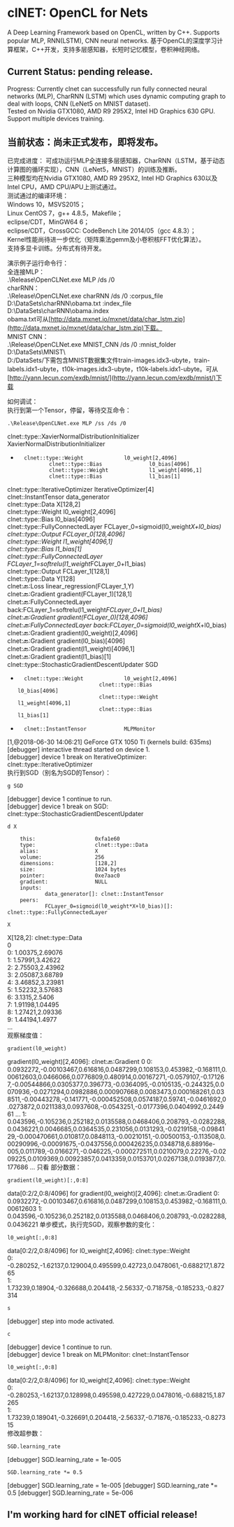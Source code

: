 
# clNET: **OpenCL for Nets**
A Deep Learning Framework based on OpenCL, written by C++. Supports popular MLP, RNN(LSTM), CNN neural networks. 
基于OpenCL的深度学习计算框架，C++开发，支持多层感知器，长短时记忆模型，卷积神经网络。

Current Status: **pending release**.
-
Progress: Currently clnet can successfully run fully connected neural networks (MLP), CharRNN (LSTM) which uses dynamic computing graph to deal with loops, CNN (LeNet5 on MNIST dataset).  
Tested on Nvidia GTX1080, AMD R9 295X2, Intel HD Graphics 630 GPU.  
Support multiple devices training.

当前状态：尚未正式发布，即将发布。
-
已完成进度：
可成功运行MLP全连接多层感知器，CharRNN（LSTM，基于动态计算图的循环实现），CNN（LeNet5，MNIST）的训练及推断。  
三种模型均在Nvidia GTX1080, AMD R9 295X2, Intel HD Graphics 630以及Intel CPU，AMD CPU/APU上测试通过。  
测试通过的编译环境：  
Windows 10，MSVS2015；  
Linux CentOS 7，g++ 4.8.5，Makefile；  
eclipse/CDT，MinGW64 6；  
eclipse/CDT，CrossGCC: CodeBench Lite 2014/05（gcc 4.8.3）；  
Kernel性能尚待进一步优化（矩阵乘法gemm及小卷积核FFT优化算法）。   
支持多显卡训练。分布式有待开发。

演示例子运行命令行：  
全连接MLP：  
.\Release\OpenCLNet.exe MLP /ds /0  
charRNN：  
.\Release\OpenCLNet.exe charRNN /ds /0 :corpus\_file D:\DataSets\charRNN\obama.txt :index\_file D:\DataSets\charRNN\obama.index  
obama.txt可从[http://data.mxnet.io/mxnet/data/char_lstm.zip](http://data.mxnet.io/mxnet/data/char_lstm.zip)下载。  
MNIST CNN：  
.\Release\OpenCLNet.exe MNIST\_CNN /ds /0  :mnist\_folder D:\DataSets\MNIST\  
D:/DataSets/下需包含MNIST数据集文件train-images.idx3-ubyte，train-labels.idx1-ubyte，t10k-images.idx3-ubyte，t10k-labels.idx1-ubyte。可从[http://yann.lecun.com/exdb/mnist/](http://yann.lecun.com/exdb/mnist/)下载

如何调试：  
执行到第一个Tensor，停留，等待交互命令：  
```
.\Release\OpenCLNet.exe MLP /ss /ds /0  
```
clnet::type::XavierNormalDistributionInitializer                XavierNormalDistributionInitializer  
-       clnet::type::Weight             l0_weight[2,4096]  
                clnet::type::Bias               l0_bias[4096]  
                clnet::type::Weight             l1_weight[4096,1]  
                clnet::type::Bias               l1_bias[1]  
clnet::type::IterativeOptimizer         IterativeOptimizer[4]  
                clnet::InstantTensor            data_generator  
                clnet::type::Data               X[128,2]  
                clnet::type::Weight             l0_weight[2,4096]  
                clnet::type::Bias               l0_bias[4096]  
                clnet::type::FullyConnectedLayer                FCLayer_0=sigmoid(l0_weight*X+l0_bias)  
                clnet::type::Output             FCLayer_0[128,4096]  
                clnet::type::Weight             l1_weight[4096,1]  
                clnet::type::Bias               l1_bias[1]  
                clnet::type::FullyConnectedLayer                FCLayer_1=softrelu(l1_weight*FCLayer_0+l1_bias)  
                clnet::type::Output             FCLayer_1[128,1]  
                clnet::type::Data               Y[128]  
                clnet::back::Loss               linear_regression(FCLayer_1,Y)  
                clnet::back::Gradient           gradient(FCLayer_1)[128,1]  
                clnet::back::FullyConnectedLayer                back:FCLayer_1=softrelu(l1_weight*FCLayer_0+l1_bias)  
                clnet::back::Gradient           gradient(FCLayer_0)[128,4096]  
                clnet::back::FullyConnectedLayer                back:FCLayer_0=sigmoid(l0_weight*X+l0_bias)  
                clnet::back::Gradient           gradient(l0_weight)[2,4096]  
                clnet::back::Gradient           gradient(l0_bias)[4096]  
                clnet::back::Gradient           gradient(l1_weight)[4096,1]  
                clnet::back::Gradient           gradient(l1_bias)[1]  
                clnet::type::StochasticGradientDescentUpdater           SGD  
-       clnet::type::Weight             l0_weight[2,4096]  
                                clnet::type::Bias               l0_bias[4096]  
                                clnet::type::Weight             l1_weight[4096,1]  
                                clnet::type::Bias               l1_bias[1]  
-       clnet::InstantTensor            MLPMonitor  

[1,@2018-06-30 14:06:21] GeForce GTX 1050 Ti (kernels build: 635ms)  
[debugger] interactive thread started on device 1.  
[debugger] device 1 break on IterativeOptimizer: clnet::type::IterativeOptimizer  
执行到SGD（别名为SGD的Tensor）：  
```
g SGD
```  
[debugger] device 1 continue to run.  
[debugger] device 1 break on SGD: clnet::type::StochasticGradientDescentUpdater  
```
d X  
```
        this:                   0xfa1e60  
        type:                   clnet::type::Data  
        alias:                  X  
        volume:                 256  
        dimensions:             [128,2]  
        size:                   1024 bytes  
        pointer:                0xe7aac0  
        gradient:               NULL  
        inputs:  
                data_generator[]: clnet::InstantTensor  
        peers:  
                FCLayer_0=sigmoid(l0_weight*X+l0_bias)[]: clnet::type::FullyConnectedLayer  
```
X  
```
X[128,2]: clnet::type::Data  
0  
0:      1.00375,2.69076  
1:      1.57991,3.42622  
2:      2.75503,2.43962  
3:      2.05087,3.68789  
4:      3.46852,3.23981  
5:      1.52232,3.57683  
6:      3.1315,2.5406  
7:      1.91198,1.04495  
8:      1.27421,2.09336  
9:      1.44194,1.4977  
 ...  
观察梯度值：  
```
gradient(l0_weight)
```
gradient(l0_weight)[2,4096]: clnet::back::Gradient
0
0:      0.0932272,-0.00103467,0.616816,0.0487299,0.108153,0.453982,-0.168111,0.00612603,0.0466066,0.0776809,0.480914,0.00167271,-0.0579107,-0.171267,-0.00544866,0.0305377,0.396773,-0.0364095,-0.0105135,-0.244325,0.0070936,-0.0271294,0.0982886,0.000907668,0.0083473,0.000168261,0.038511,-0.00443278,-0.141771,-0.000452508,0.0574187,0.59741,-0.0461692,0.0273872,0.0211383,0.0937608,-0.0543251,-0.0177396,0.0404992,0.244961 ...
1:      0.043596,-0.105236,0.252182,0.0135588,0.0468406,0.208793,-0.0282288,0.0436221,0.0046685,0.0364535,0.231056,0.0131293,-0.0219158,-0.0984129,-0.000470661,0.010817,0.0848113,-0.00210151,-0.00500153,-0.113508,0.00290996,-0.00091675,-0.0437556,0.000426235,0.0348718,6.88916e-005,0.011789,-0.0166271,-0.046225,-0.000272511,0.0210079,0.22276,-0.0209225,0.0109369,0.00923857,0.0413359,0.0153701,0.0267138,0.0193877,0.177686 ...
只看 部分数据：  
```
gradient(l0_weight)[:,0:8]
```
data[0:2/2,0:8/4096] for gradient(l0_weight)[2,4096]: clnet::back::Gradient
0:      0.0932272,-0.00103467,0.616816,0.0487299,0.108153,0.453982,-0.168111,0.00612603
1:      0.043596,-0.105236,0.252182,0.0135588,0.0468406,0.208793,-0.0282288,0.0436221
单步模式，执行完SGD，观察参数的变化：  
```
l0_weight[:,0:8]
```
data[0:2/2,0:8/4096] for l0_weight[2,4096]: clnet::type::Weight  
0:      -0.280252,-1.62137,0.129004,0.495599,0.42723,0.0478061,-0.688217,1.87265  
1:      1.73239,0.18904,-0.326688,0.204418,-2.56337,-0.718758,-0.185233,-0.827314  
```
s
```
[debugger] step into mode activated.  
```
c
```
[debugger] device 1 continue to run.  
[debugger] device 1 break on MLPMonitor: clnet::InstantTensor  
```
l0_weight[:,0:8]
```
data[0:2/2,0:8/4096] for l0_weight[2,4096]: clnet::type::Weight  
0:      -0.280253,-1.62137,0.128998,0.495598,0.427229,0.0478016,-0.688215,1.87265  
1:      1.73239,0.189041,-0.326691,0.204418,-2.56337,-0.71876,-0.185233,-0.827315  
修改超参数：  
```
SGD.learning_rate
```
[debugger] SGD.learning_rate = 1e-005
```
SGD.learning_rate *= 0.5
```
[debugger] SGD.learning_rate = 1e-005
[debugger] SGD.learning_rate *= 0.5
[debugger] SGD.learning_rate = 5e-006

I'm working hard for **clNET** official release!
-